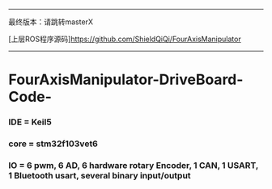 ***
最终版本：请跳转masterX

[上层ROS程序源码]https://github.com/ShieldQiQi/FourAxisManipulator
***
# FourAxisManipulator-DriveBoard-Code-

### IDE = Keil5

### core = stm32f103vet6

### IO = 6 pwm, 6 AD, 6 hardware rotary Encoder, 1 CAN, 1 USART, 1 Bluetooth usart, several binary input/output
